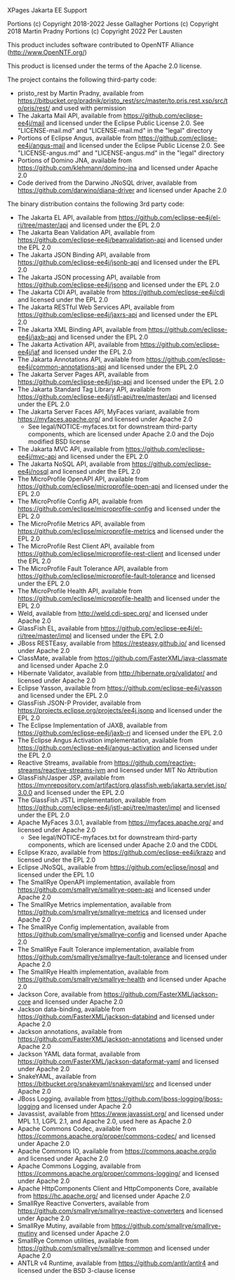XPages Jakarta EE Support

Portions (c) Copyright 2018-2022 Jesse Gallagher
Portions (c) Copyright 2018 Martin Pradny
Portions (c) Copyright 2022 Per Lausten

This product includes software contributed to
OpenNTF Alliance (http://www.OpenNTF.org/)

This product is licensed under the terms of the Apache 2.0 license.

The project contains the following third-party code:

- pristo_rest by Martin Pradny, available from https://bitbucket.org/pradnik/pristo_rest/src/master/to.pris.rest.xsp/src/to/pris/rest/ and used with permission
- The Jakarta Mail API, available from https://github.com/eclipse-ee4j/mail and licensed under the Eclipse Public License 2.0. See "LICENSE-mail.md" and "LICENSE-mail.md" in the "legal" directory
- Portions of Eclipse Angus, available from https://github.com/eclipse-ee4j/angus-mail and licensed under the Eclipse Public License 2.0. See "LICENSE-angus.md" and "LICENSE-angus.md" in the "legal" directory
- Portions of Domino JNA, available from https://github.com/klehmann/domino-jna and licensed under Apache 2.0
- Code derived from the Darwino JNoSQL driver, available from https://github.com/darwino/diana-driver and licensed under Apache 2.0

The binary distribution contains the following 3rd party code:

- The Jakarta EL API, available from https://github.com/eclipse-ee4j/el-ri/tree/master/api and licensed under the EPL 2.0
- The Jakarta Bean Validation API, available from https://github.com/eclipse-ee4j/beanvalidation-api and licensed under the EPL 2.0
- The Jakarta JSON Binding API, available from https://github.com/eclipse-ee4j/jsonb-api and licensed under the EPL 2.0
- The Jakarta JSON processing API, available from https://github.com/eclipse-ee4j/jsonp and licensed under the EPL 2.0
- The Jakarta CDI API, available from https://github.com/eclipse-ee4j/cdi and licensed under the EPL 2.0
- The Jakarta RESTful Web Services API, available from https://github.com/eclipse-ee4j/jaxrs-api and licensed under the EPL 2.0
- The Jakarta XML Binding API, available from https://github.com/eclipse-ee4j/jaxb-api and licensed under the EPL 2.0
- The Jakarta Activation API, available from https://github.com/eclipse-ee4j/jaf and licensed under the EPL 2.0
- The Jakarta Annotations API, available from https://github.com/eclipse-ee4j/common-annotations-api and licensed under the EPL 2.0
- The Jakarta Server Pages API, available from https://github.com/eclipse-ee4j/jsp-api and licensed under the EPL 2.0
- The Jakarta Standard Tag Library API, available from https://github.com/eclipse-ee4j/jstl-api/tree/master/api and licensed under the EPL 2.0
- The Jakarta Server Faces API, MyFaces variant, available from https://myfaces.apache.org/ and licensed under Apache 2.0
	- See legal/NOTICE-myfaces.txt for downstream third-party components, which are licensed under Apache 2.0 and the Dojo modified BSD license
- The Jakarta MVC API, available from https://github.com/eclipse-ee4j/mvc-api and licensed under the EPL 2.0
- The Jakarta NoSQL API, available from https://github.com/eclipse-ee4j/nosql and licensed under the EPL 2.0
- The MicroProfile OpenAPI API, available from https://github.com/eclipse/microprofile-open-api and licensed under the EPL 2.0
- The MicroProfile Config API, available from https://github.com/eclipse/microprofile-config and licensed under the EPL 2.0
- The MicroProfile Metrics API, available from https://github.com/eclipse/microprofile-metrics and licensed under the EPL 2.0
- The MicroProfile Rest Client API, available from https://github.com/eclipse/microprofile-rest-client and licensed under the EPL 2.0
- The MicroProfile Fault Tolerance API, available from https://github.com/eclipse/microprofile-fault-tolerance and licensed under the EPL 2.0
- The MicroProfile Health API, available from https://github.com/eclipse/microprofile-health and licensed under the EPL 2.0
- Weld, available from http://weld.cdi-spec.org/ and licensed under Apache 2.0
- GlassFish EL, available from https://github.com/eclipse-ee4j/el-ri/tree/master/impl and licensed under the EPL 2.0
- JBoss RESTEasy, available from https://resteasy.github.io/ and licensed under Apache 2.0
- ClassMate, available from https://github.com/FasterXML/java-classmate and licensed under Apache 2.0
- Hibernate Validator, available from http://hibernate.org/validator/ and licensed under Apache 2.0
- Eclipse Yasson, available from https://github.com/eclipse-ee4j/yasson and licensed under the EPL 2.0
- GlassFish JSON-P Provider, available from https://projects.eclipse.org/projects/ee4j.jsonp and licensed under the EPL 2.0
- The Eclipse Implementation of JAXB, available from https://github.com/eclipse-ee4j/jaxb-ri and licensed under the EPL 2.0
- The Eclipse Angus Activation implementation, available from https://github.com/eclipse-ee4j/angus-activation and licensed under the EPL 2.0
- Reactive Streams, available from https://github.com/reactive-streams/reactive-streams-jvm and licensed under MIT No Attribution
- GlassFish/Jasper JSP, available from https://mvnrepository.com/artifact/org.glassfish.web/jakarta.servlet.jsp/3.0.0 and licensed under the EPL 2.0
- The GlassFish JSTL implementation, available from https://github.com/eclipse-ee4j/jstl-api/tree/master/impl and licensed under the EPL 2.0
- Apache MyFaces 3.0.1, available from https://myfaces.apache.org/ and licensed under Apache 2.0
	- See legal/NOTICE-myfaces.txt for downstream third-party components, which are licensed under Apache 2.0 and the CDDL
- Eclipse Krazo, available from https://github.com/eclipse-ee4j/krazo and licensed under the EPL 2.0
- Eclipse JNoSQL, available from https://github.com/eclipse/jnosql and licensed under the EPL 1.0
- The SmallRye OpenAPI implementation, available from https://github.com/smallrye/smallrye-open-api and licensed under Apache 2.0
- The SmallRye Metrics implementation, available from https://github.com/smallrye/smallrye-metrics and licensed under Apache 2.0
- The SmallRye Config implementation, available from https://github.com/smallrye/smallrye-config and licensed under Apache 2.0
- The SmallRye Fault Tolerance implementation, available from https://github.com/smallrye/smallrye-fault-tolerance and licensed under Apache 2.0
- The SmallRye Health implementation, available from https://github.com/smallrye/smallrye-health and licensed under Apache 2.0
- Jackson Core, available from https://github.com/FasterXML/jackson-core and licensed under Apache 2.0
- Jackson data-binding, available from https://github.com/FasterXML/jackson-databind and licensed under Apache 2.0
- Jackson annotations, available from https://github.com/FasterXML/jackson-annotations and licensed under Apache 2.0
- Jackson YAML data format, available from https://github.com/FasterXML/jackson-dataformat-yaml and licensed under Apache 2.0
- SnakeYAML, available from https://bitbucket.org/snakeyaml/snakeyaml/src and licensed under Apache 2.0
- JBoss Logging, available from https://github.com/jboss-logging/jboss-logging and licensed under Apache 2.0
- Javassist, available from https://www.javassist.org/ and licensed under MPL 1.1, LGPL 2.1, and Apache 2.0, used here as Apache 2.0
- Apache Commons Codec, available from https://commons.apache.org/proper/commons-codec/ and licensed under Apache 2.0
- Apache Commons IO, available from https://commons.apache.org/io and licensed under Apache 2.0
- Apache Commons Logging, available from https://commons.apache.org/proper/commons-logging/ and licensed under Apache 2.0
- Apache HttpComponents Client and HttpComponents Core, available from https://hc.apache.org/ and licensed under Apache 2.0
- SmallRye Reactive Converters, available from https://github.com/smallrye/smallrye-reactive-converters and licensed under Apache 2.0
- SmallRye Mutiny, available from https://github.com/smallrye/smallrye-mutiny and licensed under Apache 2.0
- SmallRye Common utilities, available from https://github.com/smallrye/smallrye-common and licensed under Apache 2.0
- ANTLR v4 Runtime, available from https://github.com/antlr/antlr4 and licensed under the BSD 3-clause license